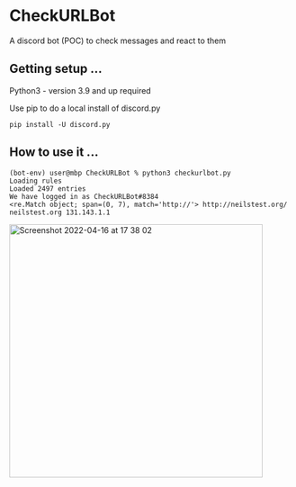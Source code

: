 # CheckURLBot
A discord bot (POC) to check messages and react to them

Getting setup  ...
------------------

Python3 - version 3.9 and up required

Use pip to do a local install of discord.py 

```pip install -U discord.py```


How to use it ...
-----------------


```
(bot-env) user@mbp CheckURLBot % python3 checkurlbot.py
Loading rules
Loaded 2497 entries
We have logged in as CheckURLBot#8384
<re.Match object; span=(0, 7), match='http://'> http://neilstest.org/ neilstest.org 131.143.1.1
```

<img width="450" alt="Screenshot 2022-04-16 at 17 38 02" src="https://user-images.githubusercontent.com/6726149/163684267-863c7542-e906-4a1c-8466-b0cd119a52f5.png">

